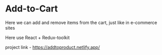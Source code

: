 # Add-to-Cart

Here we can add and remove items from the cart, just like in e-commerce sites

Here use React + Redux-toolkit

project link - https://addtoproduct.netlify.app/
